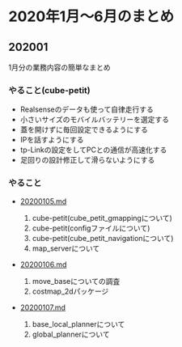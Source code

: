 # 2020年1月〜6月のまとめ

<!-- [目標設定](./goal_and_schedule.md) -->

## 202001

1月分の業務内容の簡単なまとめ

### やること(cube-petit)

* Realsenseのデータも使って自律走行する
* 小さいサイズのモバイルバッテリーを選定する
* 蓋を開けずに毎回設定できるようにする
* IPを話すようにする
* tp-Linkの設定をしてPCとの通信が高速化する
* 足回りの設計修正して滑らないようにする

### やること

* [20200105.md](202001/20200105.md)
    1. cube-petit(cube_petit_gmappingについて)
    2. cube-petit(configファイルについて)
    3. cube-petit(cube_petit_navigationについて)
    4. map_serverについて

* [20200106.md](202001/20200106.md)
    1. move_baseについての調査
    2. costmap_2dパッケージ

* [20200107.md](202001/20200107.md)
    1. base_local_plannerについて
    2. global_plannerについて
